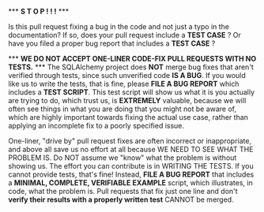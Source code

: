 *** **S T O P ! ! !** ***

Is this pull request fixing a bug in the code and not just a typo in the documentation?   If so, does your pull request include a **TEST CASE** ?   Or have you filed a proper bug report that includes a **TEST CASE** ?

*** **WE DO NOT ACCEPT ONE-LINER CODE-FIX PULL REQUESTS WITH NO TESTS.** ***  The SQLAlchemy project does **NOT** merge bug fixes that aren't verified through tests, since such unverified code **IS A BUG**.   If you would like us to write the tests, that is fine, please **FILE A BUG REPORT** which includes a **TEST SCRIPT**.   This test script will show us what it is you actually are trying to do, which trust us, is **EXTREMELY** valuable, because we will often see things in what you are doing that you might not be aware of, which are highly important towards fixing the actual use case, rather than applying an incomplete fix to a poorly specified issue.

One-liner, "drive by" pull request fixes are often incorrect or inappropriate, and above all save us no effort at all because WE NEED TO SEE WHAT THE PROBLEM IS.  Do NOT assume we "know" what the problem is without showing us.  The effort you can contribute is in WRITING THE TESTS.  If you cannot provide tests, that's fine!  Instead, **FILE A BUG REPORT** that includes a **MINIMAL, COMPLETE, VERIFIABLE EXAMPLE** script, which illustrates, in code, what the problem is. Pull requests that fix just one line and don't **verify their results with a properly written test** CANNOT be merged.
